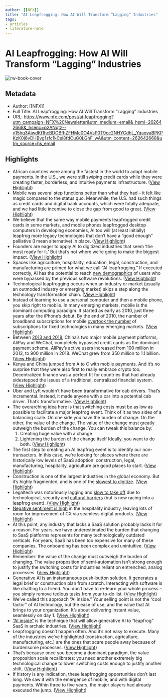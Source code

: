 ```yaml
---
author: [[NFX]]
title: "AI Leapfrogging: How AI Will Transform “Lagging” Industries"
tags: 
- articles
- literature-note
---
```

# AI Leapfrogging: How AI Will Transform “Lagging” Industries

![rw-book-cover](https://content.nfx.com/wp-content/uploads/2023/06/AI-leapfrogging-v2-social.png)

## Metadata
- Author: [[NFX]]
- Full Title: AI Leapfrogging: How AI Will Transform “Lagging” Industries
- URL: https://www.nfx.com/post/ai-leapfrogging?utm_campaign=NFX%20Newsletter&utm_medium=email&_hsmi=262642668&_hsenc=p2ANqtz--v15hq3AjwdKt1hcBDGBfhZFHMc0O4VsP0T9oc2NHYCdhL_YqaqyaBPKPKzK0j6vDHBvg1sfc1kCsi8fdCuG0LGhF_wA&utm_content=262642668&utm_source=hs_email

## Highlights
- African countries were among the fastest in the world to adopt mobile payments. In the U.S., we were still swiping credit cards while they were creating faster, borderless, and intuitive payments infrastructure. ([View Highlight](https://read.readwise.io/read/01h6td7m8fdr8z0g5bd5fqhhst))
- Mobile was several step functions better than what they had – it felt like magic compared to the status quo. Meanwhile, the U.S. had such things as credit cards and digital bank accounts, which were totally adequate, and we had little incentive to close the gap from good to great. ([View Highlight](https://read.readwise.io/read/01h6td7s58dsfcs3hbmjekznb0))
- We believe that the same way mobile payments leapfrogged credit cards in some markets, and mobile phones leapfrogged desktop computers in developing economies, AI too will (at least initially) leapfrog more legacy technologies that don’t have a “good enough” palliative (I mean alternative) in place. ([View Highlight](https://read.readwise.io/read/01h6td81kx1cy4j8hd0ng3tmmp))
- Founders are eager to apply AI to digitized industries that seem ‘the most ready for it.’ But that’s not where we’re going to make the biggest impact. ([View Highlight](https://read.readwise.io/read/01h6td88w5jgnbx2bgnbrrbg7g))
- Spaces like agriculture, hospitality, education, legal, construction, and manufacturing are primed for what we call “AI leapfrogging.” If executed correctly, AI has the potential to reach [new demographics](https://www.mckinsey.com/~/media/mckinsey/business%20functions/mckinsey%20digital/our%20insights/the%20top%20trends%20in%20tech%202022/mckinsey-tech-trends-outlook-2022-full-report.pdf) of users who were bypassed by the previous software revolutions. ([View Highlight](https://read.readwise.io/read/01h6td8t6gr77qgm0t9qrff5gd))
- Technological leapfrogging occurs when an industry or market (usually an outmoded industry or emerging market) skips a step along the technology transformation chain. ([View Highlight](https://read.readwise.io/read/01h6td9e774f3yetx5y3q4dnty))
- Instead of learning to use a personal computer and then a mobile phone, you skip right to mobile. In many emerging markets, mobile is the dominant computing paradigm. It started as early as 2010, just three years after the iPhone’s debut. By the end of 2010, the number of broadband subscriptions for mobile [overtook the number](https://static.newamerica.org/attachments/3911-mobile-leapfrogging-and-digital-divide-policy/MobileLeapfrogging_Final.8f720f33d8e349cfa5c22684815ddeb8.pdf) of subscriptions for fixed technologies in many emerging markets. ([View Highlight](https://read.readwise.io/read/01h6td9pj34kdrd386xgwyww9k))
- Between [2013 and 2018](https://www.google.com/url?q=https://direct.mit.edu/asep/article/19/3/1/93345/Mobile-Payment-in-China-Practice-and-Its-Effects&sa=D&source=docs&ust=1686061975183589&usg=AOvVaw1iIcX9rMkkMeoT1FMTosVa), China’s two major mobile payment platforms, AliPay and WeChat, completely bypassed credit cards as the dominant payment scheme. AliPay’s active users increased from 100 million in 2013, to 900 million in 2018. WeChat grew from 350 million to 1.1 billion. ([View Highlight](https://read.readwise.io/read/01h6tdaqchn83y7fzf8ptnp5vj))
- Kenya and China jumped from A to C with mobile payments. And it’s no surprise that they were also first to really embrace crypto too. Decentralized finance was a perfect fit for countries that had already sidestepped the issues of a traditional, centralized financial system. ([View Highlight](https://read.readwise.io/read/01h6tdb1kegev704htxntk3q3g))
- Uber and Lyft wouldn’t have been transformative for cab drivers. That’s incremental. Instead, it made anyone with a car into a potential cab driver. That’s transformative. ([View Highlight](https://read.readwise.io/read/01h6tdc6xph3mahhd5e3yn6pa2))
- The overarching idea here is that switching costs must be as low as possible to facilitate a major leapfrog event. Think of it as two sides of a balancing scale. On one side you have the burden of change. On the other, the value of the change.
  The value of the change must greatly outweigh the burden of the change. You can tweak this balance by:
  1. Creating huge value with a change
  2. Lightening the burden of the change itself
  Ideally, you want to do both. ([View Highlight](https://read.readwise.io/read/01h6tdd06mrntzckh8zb1gpfce))
- The first step to creating an AI leapfrog event is to identify our non-transactors. In this case, we’re looking for places where there are historically low levels of SaaS adoption: construction, legal, manufacturing, hospitality, agriculture are good places to start. ([View Highlight](https://read.readwise.io/read/01h6tddwj91ksbnb66vszxsd4p))
- Construction is one of the largest industries in the global economy. But it’s highly fragmented, and is one of the [slowest to digitize](https://www.mckinsey.com/industries/private-equity-and-principal-investors/our-insights/from-start-up-to-scale-up-accelerating-growth-in-construction-technology). ([View Highlight](https://read.readwise.io/read/01h6tdezecgb6mca0dwgr4c8e0))
- Legaltech was notoriously lagging and [slow to take off](https://www.nytimes.com/2023/04/10/technology/ai-is-coming-for-lawyers-again.html?partner=slack&smid=sl-share) due to technological, security and [cultural barriers](https://jackwshepherd.medium.com/adoption-of-legal-tech-why-it-doesnt-happen-on-its-own-and-how-to-solve-it-1219a99a98c9) (but is now racing into a leapfrog event). ([View Highlight](https://read.readwise.io/read/01h6tdf48x0a1js779ssh6nekc))
- [Negative sentiment is high](https://www.mckinsey.com/industries/travel-logistics-and-infrastructure/our-insights/rebooting-customer-experience-to-bring-back-the-magic-of-travel) in the hospitality industry, leaving lots of room for improvement of CX via seamless digital products. ([View Highlight](https://read.readwise.io/read/01h6tdf705v8tg8b906j57vt98))
- At this point, any industry that lacks a SaaS solution probably lacks it for a reason.
  For years, we have underestimated the burden that changing to SaaS platforms represents for many technologically outdated verticals. For years, SaaS has been too expensive for many of these companies. The onboarding has been complex and unintuitive. ([View Highlight](https://read.readwise.io/read/01h6tdg4mkrrqhx275fs9mchw9))
- Remember: the value of the change must outweigh the burden of changing. The value proposition of semi-automation isn’t strong enough to justify the switching costs for industries reliant on entrenched, analog processes. ([View Highlight](https://read.readwise.io/read/01h6tdz59e9zw6vvvpgnq3f6p7))
- Generative AI is an instantaneous push-button solution. It generates a legal brief or construction plan from scratch. Interacting with software is like chatting to a friend. You don’t have to re-learn your whole process – you simply remove tedious tasks from your to-do list. ([View Highlight](https://read.readwise.io/read/01h6tdzffrzfvj8ancna9tgkbx))
- We’ve called this approach “AI inside.” Your selling point is not the “cool factor” of AI technology, but the ease of use, and the value that AI brings to your organization. It’s about delivering instant value, seamlessly on day 1. ([View Highlight](https://read.readwise.io/read/01h6te07ng9k5ax604xpg2eqga))
- [“AI inside”](https://www.nfx.com/post/3-waves-generative-ai-startups) is the technique that will allow generative AI to “leapfrog” SaaS in archaic industries. ([View Highlight](https://read.readwise.io/read/01h6te0fpv5s7cqv4pet477xcb))
- Leapfrogging doesn’t happen often. And it’s not easy to execute. Many of the industries we’ve highlighted (construction, agriculture, manufacturing, etc.) are the ones that scare people away because of burdensome processes. ([View Highlight](https://read.readwise.io/read/01h6te22hy92bcz8zarz1fddfb))
- That’s because once you become a dominant paradigm, the value proposition scale recalibrates: you need another extremely big technological change to lower switching costs enough to justify another shift. ([View Highlight](https://read.readwise.io/read/01h6te296jsdg4mbxda0n5yp1q))
- If history is any indication, these leapfrogging opportunities don’t last long. We saw it with the emergence of mobile, and with digital payments. Within three to five years, the major players had already executed the jump. ([View Highlight](https://read.readwise.io/read/01h6te2sfj3vs2bjcrh2grbg4k))
